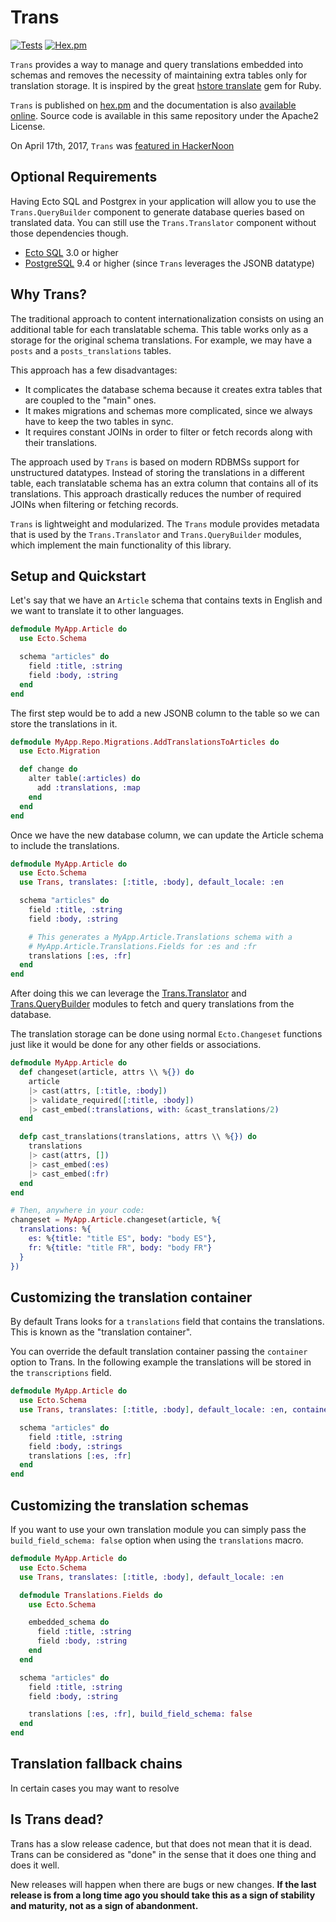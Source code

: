 # Trans

[![Tests](https://github.com/crbelaus/trans/actions/workflows/ci.yml/badge.svg)](https://github.com/crbelaus/trans/actions/workflows/ci.yml/badge.svg)
[![Hex.pm](https://img.shields.io/hexpm/dt/trans.svg?maxAge=2592000&style=flat-square)](https://hex.pm/packages/trans)

`Trans` provides a way to manage and query translations embedded into schemas
and removes the necessity of maintaining extra tables only for translation storage.
It is inspired by the great [hstore translate](https://rubygems.org/gems/hstore_translate)
gem for Ruby.

`Trans` is published on [hex.pm](https://hex.pm/packages/trans) and the documentation
is also [available online](https://hexdocs.pm/trans/). Source code is available in this same
repository under the Apache2 License.

On April 17th, 2017, `Trans` was [featured in HackerNoon](https://hackernoon.com/introducing-trans2-407610887068)


## Optional Requirements

Having Ecto SQL and Postgrex in your application will allow you to use the `Trans.QueryBuilder`
component to generate database queries based on translated data.  You can still
use the `Trans.Translator` component without those dependencies though.

- [Ecto SQL](https://hex.pm/packages/ecto_sql) 3.0 or higher
- [PostgreSQL](https://hex.pm/packages/postgrex) 9.4 or higher (since `Trans` leverages the JSONB datatype)


## Why Trans?

The traditional approach to content internationalization consists on using an
additional table for each translatable schema. This table works only as a storage
for the original schema translations. For example, we may have a `posts` and
a `posts_translations` tables.

This approach has a few disadvantages:

- It complicates the database schema because it creates extra tables that are
  coupled to the "main" ones.
- It makes migrations and schemas more complicated, since we always have to keep
  the two tables in sync.
- It requires constant JOINs in order to filter or fetch records along with their
  translations.

The approach used by `Trans` is based on modern RDBMSs support for unstructured
datatypes.  Instead of storing the translations in a different table, each
translatable schema has an extra column that contains all of its translations.
This approach drastically reduces the number of required JOINs when filtering or
fetching records.

`Trans` is lightweight and modularized. The `Trans` module provides metadata
that is used by the `Trans.Translator` and `Trans.QueryBuilder` modules, which
implement the main functionality of this library.


## Setup and Quickstart

Let's say that we have an `Article` schema that contains texts in English and we want to translate it to other languages.

```elixir
defmodule MyApp.Article do
  use Ecto.Schema

  schema "articles" do
    field :title, :string
    field :body, :string
  end
end
```

The first step would be to add a new JSONB column to the table so we can store the translations in it.

```elixir
defmodule MyApp.Repo.Migrations.AddTranslationsToArticles do
  use Ecto.Migration

  def change do
    alter table(:articles) do
      add :translations, :map
    end
  end
end
```

Once we have the new database column, we can update the Article schema to include the translations.

```elixir
defmodule MyApp.Article do
  use Ecto.Schema
  use Trans, translates: [:title, :body], default_locale: :en

  schema "articles" do
    field :title, :string
    field :body, :string

    # This generates a MyApp.Article.Translations schema with a
    # MyApp.Article.Translations.Fields for :es and :fr
    translations [:es, :fr]
  end
end
```

After doing this we can leverage the [Trans.Translator](https://hexdocs.pm/trans/Trans.Translator.html) and [Trans.QueryBuilder](https://hexdocs.pm/trans/Trans.QueryBuilder.html) modules to fetch and query translations from the database.

The translation storage can be done using normal `Ecto.Changeset` functions just like it would be done for any other fields or associations.

```elixir
defmodule MyApp.Article do
  def changeset(article, attrs \\ %{}) do
    article
    |> cast(attrs, [:title, :body])
    |> validate_required([:title, :body])
    |> cast_embed(:translations, with: &cast_translations/2)
  end

  defp cast_translations(translations, attrs \\ %{}) do
    translations
    |> cast(attrs, [])
    |> cast_embed(:es)
    |> cast_embed(:fr)
  end
end

# Then, anywhere in your code:
changeset = MyApp.Article.changeset(article, %{
  translations: %{
    es: %{title: "title ES", body: "body ES"},
    fr: %{title: "title FR", body: "body FR"}
  }
})
```

## Customizing the translation container

By default Trans looks for a `translations` field that contains the translations. This is known as the "translation container".

You can override the default translation container passing the `container` option to Trans. In the following example the translations will be stored in the `transcriptions` field.

```elixir
defmodule MyApp.Article do
  use Ecto.Schema
  use Trans, translates: [:title, :body], default_locale: :en, container: :transcriptions

  schema "articles" do
    field :title, :string
    field :body, :strings
    translations [:es, :fr]
  end
end
```

## Customizing the translation schemas

If you want to use your own translation module you can simply pass the `build_field_schema: false` option when using the `translations` macro.

```elixir
defmodule MyApp.Article do
  use Ecto.Schema
  use Trans, translates: [:title, :body], default_locale: :en

  defmodule Translations.Fields do
    use Ecto.Schema

    embedded_schema do
      field :title, :string
      field :body, :string
    end
  end

  schema "articles" do
    field :title, :string
    field :body, :string

    translations [:es, :fr], build_field_schema: false
  end
end
```

## Translation fallback chains

In certain cases you may want to resolve


## Is Trans dead?

Trans has a slow release cadence, but that does not mean that it is dead. Trans can be considered as "done" in the sense that it does one thing and does it well.

New releases will happen when there are bugs or new changes. **If the last release is from a long time ago you should take this as a sign of stability and maturity, not as a sign of abandonment.**

